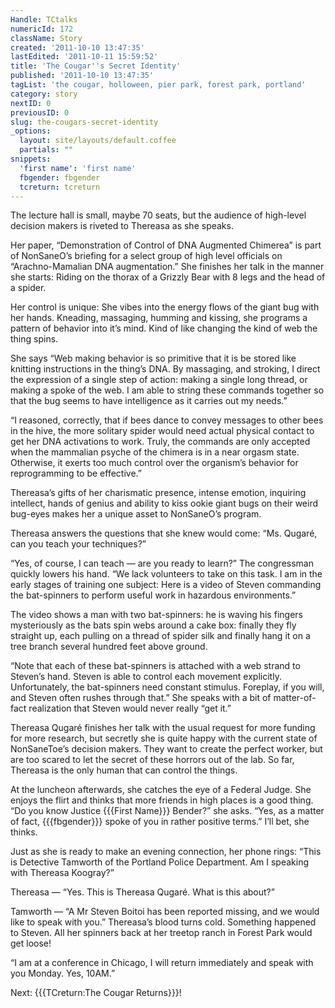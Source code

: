 ```yaml
---
Handle: TCtalks
numericId: 172
className: Story
created: '2011-10-10 13:47:35'
lastEdited: '2011-10-11 15:59:52'
title: 'The Cougar''s Secret Identity'
published: '2011-10-10 13:47:35'
tagList: 'the cougar, holloween, pier park, forest park, portland'
category: story
nextID: 0
previousID: 0
slug: the-cougars-secret-identity
_options:
  layout: site/layouts/default.coffee
  partials: ""
snippets:
  'first name': 'first name'
  fbgender: fbgender
  tcreturn: tcreturn
---
```

The lecture hall is small, maybe 70 seats, but the audience of high-level decision makers is riveted to Thereasa as she speaks.

Her paper, “Demonstration of Control of DNA Augmented Chimerea” is part of NonSaneO’s briefing for a select group of high level officials on “Arachno-Mamalian DNA augmentation.” She finishes her talk in the manner she starts: Riding on the thorax of a Grizzly Bear with 8 legs and the head of a spider.

Her control is unique: She vibes into the energy flows of the giant bug with her hands. Kneading, massaging, humming and kissing, she programs a pattern of behavior into it’s mind. Kind of like changing the kind of web the thing spins.

She says “Web making behavior is so primitive that it is be stored like knitting instructions in the thing’s DNA. By massaging, and stroking, I direct the expression of a single step of action: making a single long thread, or making a spoke of the web. I am able to string these commands together so that the bug seems to have intelligence as it carries out my needs.”

“I reasoned, correctly, that if bees dance to convey messages to other bees in the hive, the more solitary spider would need actual physical contact to get her DNA activations to work. Truly, the commands are only accepted when the mammalian psyche of the chimera is in a near orgasm state. Otherwise, it exerts too much control over the organism’s behavior for reprogramming to be effective.”

Thereasa’s gifts of her charismatic presence, intense emotion, inquiring intellect, hands of genius and ability to kiss ookie giant bugs on their weird bug-eyes makes her a unique asset to NonSaneO’s program.

Thereasa answers the questions that she knew would come: “Ms. Qugaré, can you teach your techniques?”

“Yes, of course, I can teach — are you ready to learn?” The congressman quickly lowers his hand. “We lack volunteers to take on this task. I am in the early stages of training one subject: Here is a video of Steven commanding the bat-spinners to perform useful work in hazardous environments.”

The video shows a man with two bat-spinners: he is waving his fingers mysteriously as the bats spin webs around a cake box: finally they fly straight up, each pulling on a thread of spider silk and finally hang it on a tree branch several hundred feet above ground.

“Note that each of these bat-spinners is attached with a web strand to Steven’s hand. Steven is able to control each movement explicitly. Unfortunately, the bat-spinners need constant stimulus. Foreplay, if you will, and Steven often rushes through that.” She speaks with a bit of matter-of-fact realization that Steven would never really “get it.”

Thereasa Qugaré finishes her talk with the usual request for more funding for more research, but secretly she is quite happy with the current state of NonSaneToe’s decision makers. They want to create the perfect worker, but are too scared to let the secret of these horrors out of the lab. So far, Thereasa is the only human that can control the things.

At the luncheon afterwards, she catches the eye of a Federal Judge. She enjoys the flirt and thinks that more friends in high places is a good thing. “Do you know Justice {{{First Name}}} Bender?” she asks. “Yes, as a matter of fact, {{{fbgender}}} spoke of you in rather positive terms.” I’ll bet, she thinks.

Just as she is ready to make an evening connection, her phone rings: “This is Detective Tamworth of the Portland Police Department. Am I speaking with Thereasa Koogray?”

Thereasa — “Yes. This is Thereasa Qugaré. What is this about?”

Tamworth — “A Mr Steven Boitoi has been reported missing, and we would like to speak with you.” Thereasa’s blood turns cold. Something happened to Steven. All her spinners back at her treetop ranch in Forest Park would get loose!

“I am at a conference in Chicago, I will return immediately and speak with you Monday. Yes, 10AM.”

Next: {{{TCreturn:The Cougar Returns}}}! 

